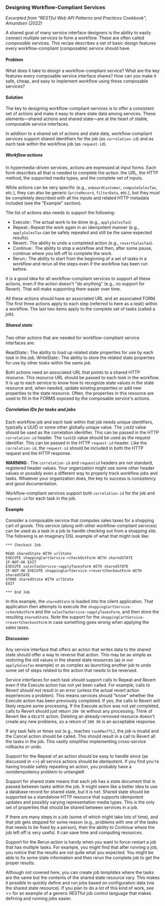 ### Designing Workflow-Compliant Services

_Excerpted from "RESTful Web API Patterns and Practices Cookbook", Amundsen (2022)_

A shared goal of many service interface designers is the ability to easily connect multiple services to form a workflow. These are often called _composable_ services. This recipe describes a set of basic design features every workflow-compliant (composable) service should have.

#### Problem
What does it take to design a workflow-compliant service? What are the key features every composable service interface shares? How can you make it safe, cheap, and easy to implement workflow using these composable services?

#### Solution
The key to designing workflow-compliant services is to offer a consistent set of actions and make it easy to share state data among services. These elements—shared actions and shared state—are at the heart of stable, composable service interfaces.

In addition to a shared set of actions and state data, workflow-compliant services support shared identifiers for the job (as `correlation-id`) and as each task within the workflow job (as `request-id`).

##### Workflow actions
In hypermedia-driven services, actions are expressed at input forms. Each form describes all that is needed to complete the action: the URL, the HTTP method, the supported media types, and the complete set of inputs. 

While actions can be very specific (e.g., `onboardCustomer`, `computeSalesTax`, etc.), they can also be generic (`writeRecord`, `filterData`, etc.), but they _must_ be completely described with all the inputs and related HTTP metadata included (see the "Example" section).

The list of actions also needs to support the following:

* Execute:: The actual work to be done (e.g., `applySalesTax`).
* Repeat:: Repeat the work again in an idempotent manner (e.g., `applySalesTax` can be safely repeated and still be the same expected results).
* Revert:: The ability to undo a completed action (e.g., `revertSalesTax`).
* Continue:: The ability to stop a workflow and then, after some pause, continue where you left off to complete the work.
* Rerun:: The ability to start from the beginning of a set of tasks in a workflow and rerun all the steps even if the workflow has been run before.

It is a good idea for all workflow-compliant services to support all these actions, even if the action doesn't "do anything" (e.g., no support for Revert). That will make supporting them easier over time.

All these actions _should_ have an associated URL and an associated FORM. The first three actions apply to each step (referred to here as a _task_) within a workflow. The last two items apply to the complete set of tasks (called a _job_).

##### Shared state
Two other actions that are needed for workflow-compliant service interfaces are:

ReadState:: The ability to load up related state properties for use by each _task_ in the _job_.
WriteState:: The ability to store the related state properties for use by other _tasks_ within the same _job_.

Both actions need an associated URL that points to a shared HTTP resource. This resource URL should be passed to each _task_ in the workflow. It is up to each service to know how to recognize state values in the state resource and, when needed, update existing properties or add new properties to the state resource. Often, the properties in this resource are used to fill in the FORMS exposed by the composable service's actions.

##### Correlation IDs for tasks and jobs
Each workflow job and each task within that job needs unique identifiers, typically a UUID or some other globally unique value. The `jobID` value should be used as the correlation identifier. This can be passed in the HTTP `correlation-id` header. The `taskID` value should be used as the request identifier. This can be passed in the HTTP `request-id` header. Like the `correlation-id`, the `request-id` should be included in both the HTTP request and the HTTP response.

**WARNING** : The `correlation-id` and `requestid` headers are not standard, registered header values. Your organization might use some other header values or possibly even a different way to properly track workflow jobs and tasks. Whatever your organization does, the key to success is consistency and good documentation.

Workflow-compliant services support both `correlation-id` for the job and `request-id` for each task in the job.

#### Example
Consider a composable service that computes sales taxes for a shopping cart of goods. This service (along with other workflow-compliant services) can be used as a task in a job to handle checking out from a shopping site. The following is an imaginary DSL example of what that might look like:

```
*** Checkout Job

READ sharedState WITH urlState
EXECUTE shoppingCartService->checkOutForm WITH sharedSTATE
IF-NOT-OK EXIT
EXECUTE salesTaxService->applyTaxesForm WITH sharedSTATE
IF-NOT-OK EXECUTE shoppingCartService->revertCheckoutForm WITH sharedSTATE
STORE sharedState WITH urlState
EXIT

*** End Job
```

In this example, the `sharedState` is loaded into the client application. That application then attempts to execute the `shoppingCartService->checkOutForm` and the `salesTaxService->applyTaxesForm`, and then store the resulting `sharedState`. Note the support for the `shoppingCartService->revertCheckoutForm` in case something goes wrong when applying the sales taxes.


#### Discussion
Any service interface that offers an action that writes data to the shared state _should_ offer a way to reverse that action. This may be as simple as restoring the old values in the shared state resources (as in our `applySalesTax` example) or as complex as launching another job to undo some set of steps related to the action that needs to be reversed. 

Service interfaces for each task _should_ support calls to Repeat  and Revert  even if the Execute action has not yet been called. For example, calls to Revert _should not_ result in an error (unless the actual revert action experiences a problem). This means services should "know" whether the Execute  action has been previously completed. If yes, the calls to Revert will likely require some processing. If the Execute  action was not yet completed, calls to Revert  should just return `200 OK` without any processing. Think of Revert  like a `DELETE` action. Deleting an already-removed resource doesn't create any new problems, so a return of `200 OK` is an acceptable response. 

If any task  fails or times out (e.g., reaches `taskMaxTTL`), the _job_ is invalid and the Cancel action should be called. This should result in a call to Revert  all the tasks in the job. This vastly simplifies implementing cross-service rollbacks or undo.

Support for the Repeat  of an action should be easy to handle since (as discussed in <<design-idempotent>>) all service actions should be idempotent. If you find you're having trouble safely repeating an action, you probably have a nonidempotency problem to untangle#.

Support for shared state means that each job has a state document that is passed between tasks within the job. It might seem like a better idea to use a database record for shared state, but it is not. Shared state should be supported as a standalone HTTP resource that supports idempotent updates and possibly varying representation media types. This is the only set of properties that should be shared between services in a job. 

If there are many steps in a job (some of which might take lots of time), and that job gets stopped for some reason (e.g., problems with one of the tasks that needs to be fixed by a person), then the ability to Continue where the job left off is very useful. It can save time and computing resources. 

Support for the Rerun action is handy when you want to force-restart a job that has multiple tasks. For example, you might find that after running a job, you notice that the results are not quite what you expected. You might be able to fix some state information and then rerun the complete job to get the proper results.

Although not covered here, you can create job _templates_ where the tasks are the same but the contents of the shared state resource vary. This makes it possible to quickly define and run jobs based on configuration data (via the shared state resource). If you plan to do a lot of this kind of work, see <<workflow-jobs>> for an example of a generic RESTful job control language that makes defining and running jobs easier.
